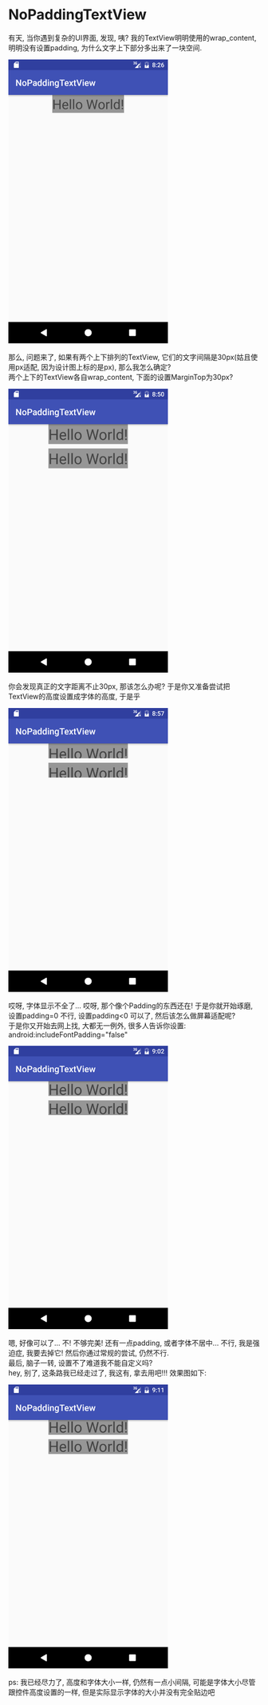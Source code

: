 # NoPaddingTextView

有天, 当你遇到复杂的UI界面, 发现, 咦? 我的TextView明明使用的wrap_content, 明明没有设置padding, 为什么文字上下部分多出来了一块空间.<br/>

<img src="screenshot/Screenshot_20170302-202649.png" width="320px"/><br/>

那么, 问题来了, 如果有两个上下排列的TextView, 它们的文字间隔是30px(姑且使用px适配, 因为设计图上标的是px), 那么我怎么确定? <br/>
两个上下的TextView各自wrap_content, 下面的设置MarginTop为30px?<br/>

<img src="screenshot/Screenshot_20170302-205029.png" width="320px"/><br/>

你会发现真正的文字距离不止30px, 那该怎么办呢? 于是你又准备尝试把TextView的高度设置成字体的高度, 于是乎<br/>

<img src="screenshot/Screenshot_20170302-205708.png" width="320px"/><br/>

哎呀, 字体显示不全了...  哎呀, 那个像个Padding的东西还在! 于是你就开始琢磨, 设置padding=0 不行, 设置padding<0 可以了, 然后该怎么做屏幕适配呢?<br/>
于是你又开始去网上找, 大都无一例外, 很多人告诉你设置: android:includeFontPadding="false"<br/>

<img src="screenshot/Screenshot_20170302-210205.png" width="320px"/><br/>

嗯, 好像可以了... 不! 不够完美! 还有一点padding, 或者字体不居中...  不行, 我是强迫症, 我要去掉它! 然后你通过常规的尝试, 仍然不行.<br/>
最后, 脑子一转, 设置不了难道我不能自定义吗?<br/>
hey, 别了, 这条路我已经走过了, 我这有, 拿去用吧!!! 效果图如下:<br/>

<img src="screenshot/Screenshot_20170302-211147.png" width="320px"/><br/>

ps: 我已经尽力了, 高度和字体大小一样, 仍然有一点小间隔, 可能是字体大小尽管跟控件高度设置的一样, 但是实际显示字体的大小并没有完全贴边吧<br/>